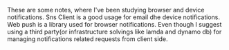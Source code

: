 These are some notes, where I've been studying browser and device notifications.
 Sns Client is a good usage for email dhe device notifications. 
 Web push is a library used for browser notifications.
  Even though I suggest using a third party(or infrastructure solvings like lamda and dynamo db)  for managing notifications related requests from client side.